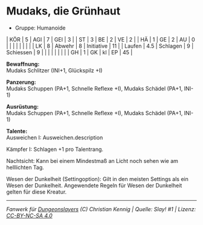 # Mudaks, die Grünhaut  
- Gruppe: Humanoide  

| KÖR    | 5   | AGI      | 7  | GEI        | 3  |
| ST     | 3   | BE       | 2  | VE         | 2  |
| HÄ     | 1   | GE       | 2  | AU         | 0  |
|        |     |          |    |            |    |
| LK     | 8   | Abwehr   | 8  | Initiative | 11 |
| Laufen | 4.5 | Schlagen | 9  | Schiessen  | 9  |
|        |     |          |    |            |    |
| GH     | 1   | GK       | kl | EP         | 45 |


**Bewaffnung:**  
Mudaks Schlitzer (INI+1, Glückspilz +I)

**Panzerung:**  
Mudaks Schuppen (PA+1, Schnelle Reflexe +I), Mudaks Schädel (PA+1, INI-1)

**Ausrüstung:**  
Mudaks Schuppen (PA+1, Schnelle Reflexe +I), Mudaks Schädel (PA+1, INI-1)

**Talente:**  
Ausweichen I: Ausweichen.description

Kämpfer I: Schlagen +1 pro Talentrang.

Nachtsicht: Kann bei einem Mindestmaß an Licht noch sehen wie am helllichten Tag.

Wesen der Dunkelheit (Settingoption): Gilt in den meisten Settings als ein Wesen der Dunkelheit. Angewendete Regeln für Wesen der Dunkelheit gelten für diese Kreatur.





___
*Fanwerk für [Dungeonslayers](https://www.dungeonslayers.net/) (C) Christian Kennig | Quelle: Slay! #1 | Lizenz: [CC-BY-NC-SA 4.0](https://creativecommons.org/licenses/by-nc-sa/4.0/deed.de)*